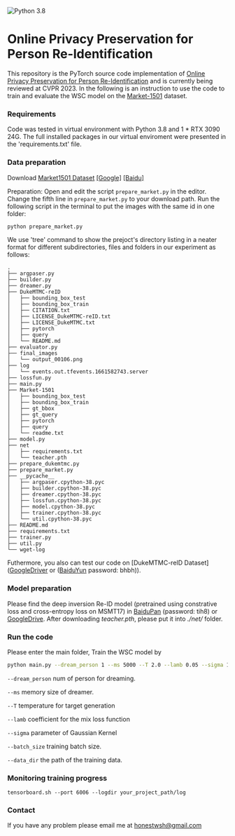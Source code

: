 ![Python 3.8](https://img.shields.io/badge/python-3.8-green.svg)
# Online Privacy Preservation for Person Re-Identification
This repository is the PyTorch source code implementation of 
[Online Privacy Preservation for Person Re-Identification]() and is currently being reviewed at CVPR 2023. In the following is an instruction to use the code
to train and evaluate the WSC model on the [Market-1501](
https://zheng-lab.cecs.anu.edu.au/Project/project_reid.html) dataset.

### Requirements

Code was tested in virtual environment with Python 3.8 and 1 * RTX 3090 24G. 
The full installed packages in our virtual enviroment  were presented in the 'requirements.txt' file. 

### Data preparation
Download [Market1501 Dataset](https://zheng-lab.cecs.anu.edu.au/Project/project_reid.html) [[Google]](https://drive.google.com/file/d/0B8-rUzbwVRk0c054eEozWG9COHM/view) [[Baidu]](https://pan.baidu.com/s/1ntIi2Op)

Preparation: Open and edit the script `prepare_market.py` in the editor. Change the fifth line in `prepare_market.py` to your download path. Run the following script in the terminal to put the images with the same id in one folder:
```bash
python prepare_market.py
```
We use 'tree' command to show the prejoct's directory listing
in a neater format for different subdirectories, files and folders in our experiment as follows:
```
.
├── argpaser.py
├── builder.py
├── dreamer.py
├── DukeMTMC-reID
│   ├── bounding_box_test
│   ├── bounding_box_train
│   ├── CITATION.txt
│   ├── LICENSE_DukeMTMC-reID.txt
│   ├── LICENSE_DukeMTMC.txt
│   ├── pytorch
│   ├── query
│   └── README.md
├── evaluator.py
├── final_images
│   └── output_00106.png
├── log
│   └── events.out.tfevents.1661582743.server
├── lossfun.py
├── main.py
├── Market-1501
│   ├── bounding_box_test
│   ├── bounding_box_train
│   ├── gt_bbox
│   ├── gt_query
│   ├── pytorch
│   ├── query
│   └── readme.txt
├── model.py
├── net
│   ├── requirements.txt
│   └── teacher.pth
├── prepare_dukemtmc.py
├── prepare_market.py
├── __pycache__
│   ├── argpaser.cpython-38.pyc
│   ├── builder.cpython-38.pyc
│   ├── dreamer.cpython-38.pyc
│   ├── lossfun.cpython-38.pyc
│   ├── model.cpython-38.pyc
│   ├── trainer.cpython-38.pyc
│   └── util.cpython-38.pyc
├── README.md
├── requirements.txt
├── trainer.py
├── util.py
└── wget-log

```
Futhermore, you also can test our code on [DukeMTMC-reID Dataset]([GoogleDriver](https://drive.google.com/open?id=1jjE85dRCMOgRtvJ5RQV9-Afs-2_5dY3O) or ([BaiduYun](https://pan.baidu.com/s/1jS0XM7Var5nQGcbf9xUztw) password: bhbh)).
### Model preparation
Please find the deep inversion Re-ID model (pretrained using constrative loss and cross-entropy loss on MSMT17) in
[BaiduPan](https://pan.baidu.com/s/1O0s_dJcbkku6T0MwlLQecw) (password: tih8) or [GoogleDrive](https://drive.google.com/file/d/1kkktMdezg6oyUuhrXRKuQb6lFqPROj8-/view?usp=sharing).
After downloading *teacher.pth*, please put it into *./net/* folder.


### Run the code

Please enter the main folder, Train the WSC model by
```bash
python main.py --dream_person 1 --ms 5000 --T 2.0 --lamb 0.05 --sigma 1.0 --batch_size 32  --data_dir your_project_path/WSC-PersonReID/Market-1501/pytorch/
```
`--dream_person` num of person for dreaming.

`--ms` memory size of dreamer.

`--T` temperature for target generation

`--lamb` coefficient for the mix loss function

`--sigma` parameter of Gaussian Kernel

`--batch_size` training batch size.

`--data_dir` the path of the training data.

### Monitoring training progress
```
tensorboard.sh --port 6006 --logdir your_project_path/log
```

### Contact
If you have any problem please email me at honestwsh@gmail.com

